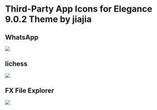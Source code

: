 # Third-Party App Icons for Elegance 9.0.2 Theme by jiajia

## WhatsApp
<image src="https://i.imgur.com/Cs2Ruiz.png">

## lichess
<image src="https://i.imgur.com/6kdFZOG.png">

## FX File Explorer
<image src="https://i.imgur.com/vNVozR7.png">
